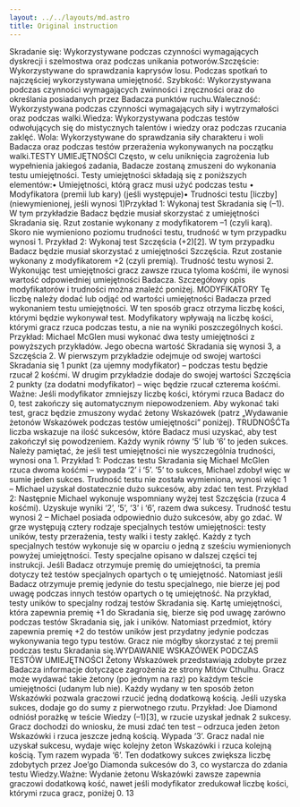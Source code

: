 ```yaml
---
layout: ../../layouts/md.astro
title: Original instruction
---
```


Skradanie się: Wykorzystywane podczas czynności wymagających dyskrecji i szelmostwa oraz podczas unikania potworów.Szczęście: Wykorzystywane do sprawdzania kaprysów losu. Podczas spotkań to najczęściej wykorzystywana umiejętność. Szybkość: Wykorzystywana podczas czynności wymagających zwinności i zręczności oraz do określania posiadanych przez Badacza punktów ruchu.Waleczność: Wykorzystywana podczas czynności wymagających siły i wytrzymałości oraz podczas walki.Wiedza: Wykorzystywana podczas testów odwołujących się do mistycznych talentów i wiedzy oraz podczas rzucania zaklęć. Wola: Wykorzystywane do sprawdzania siły charakteru i woli Badacza oraz podczas testów przerażenia wykonywanych na początku walki.TESTY UMIEJĘTNOŚCI Często, w celu uniknięcia zagrożenia lub wypełnienia jakiegoś zadania, Badacze zostaną zmuszeni do wykonania testu umiejętności. Testy umiejętności składają się z poniższych elementów:• Umiejętności, którą gracz musi użyć podczas testu • Modyfikatora (premii lub kary) (jeśli występuje)• Trudności testu [liczby] (niewymienionej, jeśli wynosi 1)Przykład 1: Wykonaj test Skradania się (–1). W tym przykładzie Badacz będzie musiał skorzystać z umiejętności Skradania się. Rzut zostanie wykonany z modyfikatorem –1 (czyli karą). Skoro nie wymieniono poziomu trudności testu, trudność w tym przypadku wynosi 1. Przykład 2: Wykonaj test Szczęścia (+2)[2]. W tym przypadku Badacz będzie musiał skorzystać z umiejętności Szczęścia. Rzut zostanie wykonany z modyfikatorem +2 (czyli premią). Trudność testu wynosi 2. Wykonując test umiejętności gracz zawsze rzuca tyloma kośćmi, ile wynosi wartość odpowiedniej umiejętności Badacza. Szczegółowy opis modyfikatorów i trudności można znaleźć poniżej. MODYFIKATORY Tę liczbę należy dodać lub odjąć od wartości umiejętności Badacza przed wykonaniem testu umiejętności. W ten sposób gracz otrzyma liczbę kości, którymi będzie wykonywał test. Modyfikatory wpływają na liczbę kości, którymi gracz rzuca podczas testu, a nie na wyniki poszczególnych kości. Przykład: Michael McGlen musi wykonać dwa testy umiejętności z powyższych przykładów. Jego obecna wartość Skradania się wynosi 3, a Szczęścia 2. W pierwszym przykładzie odejmuje od swojej wartości Skradania się 1 punkt (za ujemny modyfikator) – podczas testu będzie rzucał 2 kośćmi. W drugim przykładzie dodaje do swojej wartości Szczęścia 2 punkty (za dodatni modyfikator) – więc będzie rzucał czterema kośćmi. Ważne: Jeśli modyfikator zmniejszy liczbę kości, którymi rzuca Badacz do 0, test zakończy się automatycznym niepowodzeniem. Aby wykonać taki test, gracz będzie zmuszony wydać żetony Wskazówek (patrz „Wydawanie żetonów Wskazówek podczas testów umiejętności” poniżej). TRUDNOŚĆTa liczba wskazuje na ilość sukcesów, które Badacz musi uzyskać, aby test zakończył się powodzeniem. Każdy wynik równy ‘5’ lub ‘6’ to jeden sukces. Należy pamiętać, że jeśli test umiejętności nie wyszczególnia trudności, wynosi ona 1. Przykład 1: Podczas testu Skradania się Michael McGlen rzuca dwoma kośćmi – wypada ‘2’ i ‘5’. ’5’ to sukces, Michael zdobył więc w sumie jeden sukces. Trudność testu nie została wymieniona, wynosi więc 1 – Michael uzyskał dostatecznie dużo sukcesów, aby zdać ten test. Przykład 2: Następnie Michael wykonuje wspomniany wyżej test Szczęścia (rzuca 4 kośćmi). Uzyskuje wyniki ‘2’, ‘5’, ‘3’ i ‘6’, razem dwa sukcesy. Trudność testu wynosi 2 – Michael posiada odpowiednio dużo sukcesów, aby go zdać. W grze występują cztery rodzaje specjalnych testów umiejętności: testy uników, testy przerażenia, testy walki i testy zaklęć. Każdy z tych specjalnych testów wykonuje się w oparciu o jedną z sześciu wymienionych powyżej umiejętności. Testy specjalne opisano w dalszej części tej instrukcji. Jeśli Badacz otrzymuje premię do umiejętności, ta premia dotyczy też testów specjalnych opartych o tę umiejętność. Natomiast jeśli Badacz otrzymuje premię jedynie do testu specjalnego, nie bierze jej pod uwagę podczas innych testów opartych o tę umiejętność. Na przykład, testy uników to specjalny rodzaj testów Skradania się. Kartę umiejętności, która zapewnia premię +1 do Skradania się, bierze się pod uwagę zarówno podczas testów Skradania się, jak i uników. Natomiast przedmiot, który zapewnia premię +2 do testów uników jest przydatny jedynie podczas wykonywania tego typu testów. Gracz nie mógłby skorzystać z tej premii podczas testu Skradania się.WYDAWANIE WSKAZÓWEK PODCZAS TESTÓW UMIEJĘTNOŚCI Żetony Wskazówek przedstawiają zdobyte przez Badacza informacje dotyczące zagrożenia ze strony Mitów Cthulhu. Gracz może wydawać takie żetony (po jednym na raz) po każdym teście umiejętności (udanym lub nie). Każdy wydany w ten sposób żeton Wskazówki pozwala graczowi rzucić jedną dodatkową kością. Jeśli uzyska sukces, dodaje go do sumy z pierwotnego rzutu. Przykład: Joe Diamond odniósł porażkę w teście Wiedzy (–1)[3], w rzucie uzyskał jednak 2 sukcesy. Gracz dochodzi do wniosku, że musi zdać ten test – odrzuca jeden żeton Wskazówki i rzuca jeszcze jedną kością. Wypada ‘3’. Gracz nadal nie uzyskał sukcesu, wydaje więc kolejny żeton Wskazówki i rzuca kolejną kością. Tym razem wypada ‘6’. Ten dodatkowy sukces zwiększa liczbę zdobytych przez Joe’go Diamonda sukcesów do 3, co wystarcza do zdania testu Wiedzy.Ważne: Wydanie żetonu Wskazówki zawsze zapewnia graczowi dodatkową kość, nawet jeśli modyfikator zredukował liczbę kości, którymi rzuca gracz, poniżej 0. 13
